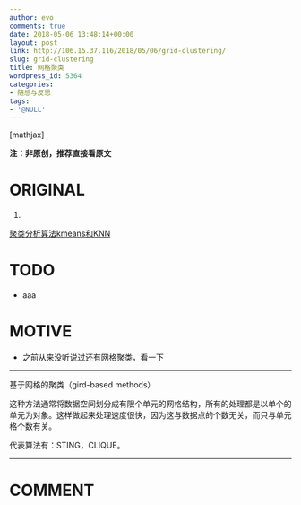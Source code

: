 ```yaml
---
author: evo
comments: true
date: 2018-05-06 13:48:14+00:00
layout: post
link: http://106.15.37.116/2018/05/06/grid-clustering/
slug: grid-clustering
title: 网格聚类
wordpress_id: 5364
categories:
- 随想与反思
tags:
- '@NULL'
---
```


<!-- more -->

[mathjax]

**注：非原创，推荐直接看原文**


# ORIGINAL





 	
  1. 


[聚类分析算法kmeans和KNN](https://www.jianshu.com/p/105535717e11)







# TODO





 	
  * aaa




# MOTIVE





 	
  * 之前从来没听说过还有网格聚类，看一下





* * *





基于网格的聚类（gird-based methods）

这种方法通常将数据空间划分成有限个单元的网格结构，所有的处理都是以单个的单元为对象。这样做起来处理速度很快，因为这与数据点的个数无关，而只与单元格个数有关。

代表算法有：STING，CLIQUE。





















* * *





# COMMENT



